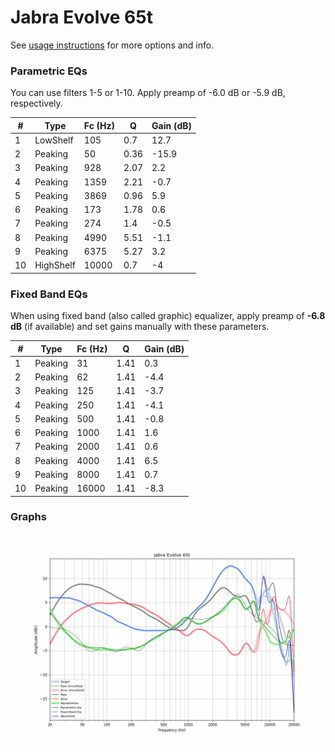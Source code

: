 # Jabra Evolve 65t
See [usage instructions](https://github.com/jaakkopasanen/AutoEq#usage) for more options and info.

### Parametric EQs
You can use filters 1-5 or 1-10. Apply preamp of -6.0 dB or -5.9 dB, respectively.

|   # | Type      |   Fc (Hz) |    Q |   Gain (dB) |
|-----|-----------|-----------|------|-------------|
|   1 | LowShelf  |       105 | 0.7  |        12.7 |
|   2 | Peaking   |        50 | 0.36 |       -15.9 |
|   3 | Peaking   |       928 | 2.07 |         2.2 |
|   4 | Peaking   |      1359 | 2.21 |        -0.7 |
|   5 | Peaking   |      3869 | 0.96 |         5.9 |
|   6 | Peaking   |       173 | 1.78 |         0.6 |
|   7 | Peaking   |       274 | 1.4  |        -0.5 |
|   8 | Peaking   |      4990 | 5.51 |        -1.1 |
|   9 | Peaking   |      6375 | 5.27 |         3.2 |
|  10 | HighShelf |     10000 | 0.7  |        -4   |

### Fixed Band EQs
When using fixed band (also called graphic) equalizer, apply preamp of **-6.8 dB** (if available) and set gains manually with these parameters.

|   # | Type    |   Fc (Hz) |    Q |   Gain (dB) |
|-----|---------|-----------|------|-------------|
|   1 | Peaking |        31 | 1.41 |         0.3 |
|   2 | Peaking |        62 | 1.41 |        -4.4 |
|   3 | Peaking |       125 | 1.41 |        -3.7 |
|   4 | Peaking |       250 | 1.41 |        -4.1 |
|   5 | Peaking |       500 | 1.41 |        -0.8 |
|   6 | Peaking |      1000 | 1.41 |         1.6 |
|   7 | Peaking |      2000 | 1.41 |         0.6 |
|   8 | Peaking |      4000 | 1.41 |         6.5 |
|   9 | Peaking |      8000 | 1.41 |         0.7 |
|  10 | Peaking |     16000 | 1.41 |        -8.3 |

### Graphs
![](./Jabra%20Evolve%2065t.png)
